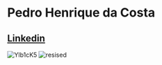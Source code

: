# Pedro Henrique da Costa
## [Linkedin](www.linkedin.com/in/devpedrohenrique)
![Ylb1cK5](https://user-images.githubusercontent.com/55585540/108519561-823c6380-72a8-11eb-9d8b-618f348eed3a.gif)
![resised](https://user-images.githubusercontent.com/55585540/108519214-32f63300-72a8-11eb-9491-08d785aaf1da.gif)
<!--
**CostaPedroHenrique/CostaPedroHenrique** is a ✨ _special_ ✨ repository because its `README.md` (this file) appears on your GitHub profile.

Here are some ideas to get you started:

- 🔭 I’m currently working on ...
- 🌱 I’m currently learning ...
- 👯 I’m looking to collaborate on ...
- 🤔 I’m looking for help with ...
- 💬 Ask me about ...
- 📫 How to reach me: ...
- 😄 Pronouns: ...
- ⚡ Fun fact: ...
-->

